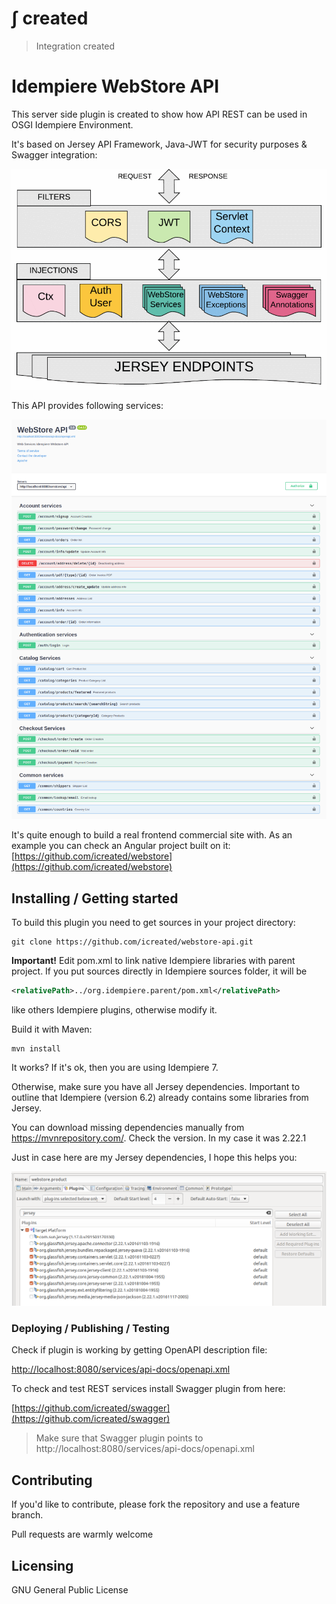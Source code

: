 # &int; created
> Integration created

# Idempiere WebStore API
> 

This server side plugin is created to show how API REST can be used in OSGI Idempiere Environment.

It's based on Jersey API Framework, Java-JWT for security purposes & Swagger integration:

![WebStore Schema](/assets/images/ic_webstore_schema.png?raw=true "Webstore Schema")

This API provides following services:

![Swagger services](/assets/images/ic_webstore_swagger.png?raw=true "Swagger services")

It's quite enough to build a real frontend commercial site with.
As an example you can check an Angular project built on it: [https://github.com/icreated/webstore](https://github.com/icreated/webstore)


## Installing / Getting started

To build this plugin you need to get sources in your project directory:

```shell
git clone https://github.com/icreated/webstore-api.git
```
**Important!**
Edit pom.xml to link native Idempiere libraries with parent project.
If you put sources directly in Idempiere sources folder, it will be

```xml
<relativePath>../org.idempiere.parent/pom.xml</relativePath>
```
like others Idempiere plugins, otherwise modify it.

Build it with Maven:

```shell
mvn install
```
It works? 
If it's ok, then you are using Idempiere 7.

Otherwise, make sure you have all Jersey dependencies.
Important to outline that Idempiere (version 6.2) already contains some libraries from Jersey.

You can download missing dependencies manually from https://mvnrepository.com/.
Check the version. In my case it was 2.22.1

Just in case here are my Jersey dependencies, I hope this helps you:

![Jersey Dependencies](/assets/images/ic_webstore_plugins.png?raw=true "Jersey Dependencies")


### Deploying / Publishing / Testing

Check if plugin is working by getting OpenAPI description file:

[http://localhost:8080/services/api-docs/openapi.xml](http://localhost:8080/services/api-docs/openapi.xml)

To check and test REST services install Swagger plugin from here:

[https://github.com/icreated/swagger](https://github.com/icreated/swagger)

> Make sure that Swagger plugin points to http://localhost:8080/services/api-docs/openapi.xml 


## Contributing

If you'd like to contribute, please fork the repository and use a feature
branch. 

Pull requests are warmly welcome


## Licensing

GNU General Public License
